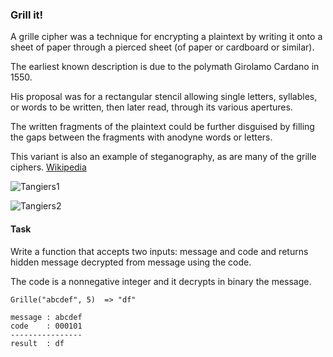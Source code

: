 ### Grill it!

A grille cipher was a technique for encrypting a plaintext by writing it onto a sheet of paper through a pierced sheet (of paper or cardboard or similar). 

The earliest known description is due to the polymath Girolamo Cardano in 1550. 

His proposal was for a rectangular stencil allowing single letters, syllables, or words to be written, then later read, through its various apertures. 

The written fragments of the plaintext could be further disguised by filling the gaps between the fragments with anodyne words or letters. 

This variant is also an example of steganography, as are many of the grille ciphers. [Wikipedia](https://en.wikipedia.org/wiki/Grille_(cryptography))

![Tangiers1](https://upload.wikimedia.org/wikipedia/commons/8/8a/Tangiers1.png)

![Tangiers2](https://upload.wikimedia.org/wikipedia/commons/b/b9/Tangiers2.png)


#### Task

Write a function that accepts two inputs: message and code and returns hidden message decrypted from message using the code.

The code is a nonnegative integer and it decrypts in binary the message.
```
Grille("abcdef", 5)  => "df"

message : abcdef
code    : 000101
----------------
result  : df
